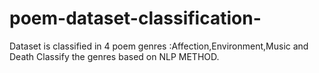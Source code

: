 # poem-dataset-classification-
Dataset is classified in 4 poem genres :Affection,Environment,Music and Death Classify the genres based on NLP METHOD.
